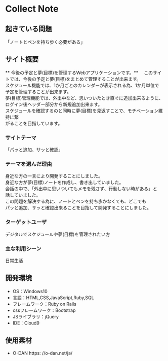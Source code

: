 # Collect Note

## 起きている問題
「ノートとペンを持ち歩く必要がある」

## サイト概要
** 今後の予定と夢(目標)を管理するWebアプリケーションです。**
&emsp;このサイトでは、今後の予定と夢(目標)をまとめて管理することが出来ます。<br>
スケジュール機能では、1か月ごとのカレンダーが表示される為、1か月単位で<br>
予定を管理することが出来ます。<br>
夢(目標)管理機能では、外出中など、思いついたとき直ぐに追加出来るように、<br>
ログイン後ヘッダー部分から新規追加出来ます。<br>
スケジュールを確認するのと同時に夢(目標)を見返すことで、モチベーション維持に繋<br>
がることを目指しています。<br>

### サイトテーマ
「パッと追加、サッと確認」

### テーマを選んだ理由
身近な方の一言により開発することにしました。<br>
身近な方が夢(目標)ノートを作成し、書き出していました。<br>
会話の中で、「外出中に思いついてもメモを残さず、行動しない時がある」と<br>
話していました。<br>
この問題を解決する為に、ノートとペンを持ち歩かなくても、どこでも<br>
パッと追加、サッと確認出来ることを目指して開発することにしました。

### ターゲットユーザ
デジタルでスケジュールや夢(目標)を管理されたい方

### 主な利用シーン
日常生活


## 開発環境
- OS：Windows10
- 言語：HTML,CSS,JavaScript,Ruby,SQL
- フレームワーク：Ruby on Rails
- cssフレームワーク：Bootstrap
- JSライブラリ：jQuery
- IDE：Cloud9

## 使用素材
- O-DAN https: //o-dan.net/ja/
